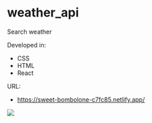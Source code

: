 # weather_api
Search weather 

Developed in:

- CSS
- HTML
- React


URL:

* https://sweet-bombolone-c7fc85.netlify.app/





![](https://user-images.githubusercontent.com/58642814/169139343-c72bad57-d930-4e40-a9d6-fa8594175155.PNG)
